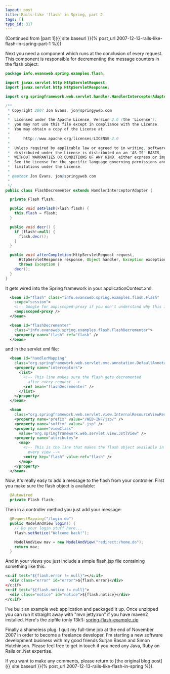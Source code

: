 ```yaml
---
layout: post
title: Rails-like 'flash' in Spring, part 2
tags: []
typo_id: 317
---
```


<style type="text/css">
@import url(/stylesheets/textmate/brilliance_black.css);
</style>

(Continued from [part 1]({{ site.baseurl }}{% post_url 2007-12-13-rails-like-flash-in-spring-part-1 %}))

Next you need a component which runs at the conclusion of every request. This component is responsible for decrementing the message counters in the flash object:

```java
package info.evansweb.spring.examples.flash;

import javax.servlet.http.HttpServletRequest;
import javax.servlet.http.HttpServletResponse;

import org.springframework.web.servlet.handler.HandlerInterceptorAdapter;

/**
 * Copyright 2007 Jon Evans, jon@springyweb.com
 *
 *  Licensed under the Apache License, Version 2.0 (the "License");
 *  you may not use this file except in compliance with the License.
 *  You may obtain a copy of the License at
 *
 *      http://www.apache.org/licenses/LICENSE-2.0
 *
 *  Unless required by applicable law or agreed to in writing, software
 *  distributed under the License is distributed on an "AS IS" BASIS,
 *  WITHOUT WARRANTIES OR CONDITIONS OF ANY KIND, either express or implied.
 *  See the License for the specific language governing permissions and
 *  limitations under the License.
 * 
 * @author Jon Evans, jon@springyweb.com
 *
 */
public class FlashDecrementer extends HandlerInterceptorAdapter {

  private Flash flash;

  public void setFlash(Flash flash) {
    this.flash = flash;
  }

  public void decr() {
    if (flash!=null) {
      flash.decr();
    }
  }

  public void afterCompletion(HttpServletRequest request,
      HttpServletResponse response, Object handler, Exception exception)
      throws Exception {
    decr();
  }
}
```

It gets wired into the Spring framework in your applicationContext.xml:

```xml
  <bean id="flash" class="info.evansweb.spring.examples.flash.Flash"
    scope="session">
    <!-- Google for aop:scoped-proxy if you don't understand why this is here  -->
    <aop:scoped-proxy />
  </bean>

  <bean id="flashDecrementer"
    class="info.evansweb.spring.examples.flash.FlashDecrementer">
    <property name="flash" ref="flash" />
  </bean>
```

and in the servlet xml file:

```xml
  <bean id="handlerMapping"
    class="org.springframework.web.servlet.mvc.annotation.DefaultAnnotationHandlerMapping">
    <property name="interceptors">
      <list>
        <!-- This line makes sure the flash gets decremented
          after every request -->
        <ref bean="flashDecrementer" />
      </list>
    </property>
  </bean>

  <bean
    class="org.springframework.web.servlet.view.InternalResourceViewResolver">
    <property name="prefix" value="/WEB-INF/jsp/" />
    <property name="suffix" value=".jsp" />
    <property name="viewClass"
      value="org.springframework.web.servlet.view.JstlView" />
    <property name="attributes">
      <map>
        <!-- This is the line that makes the flash object available in
          every view -->
        <entry key="flash" value-ref="flash" />
      </map>
    </property>
  </bean>
```

Now, it's really easy to add a message to the flash from your controller. First you make sure the flash object is available:

```java
  @Autowired
  private Flash flash;
```

Then in a controller method you just add your message:

```java
  @RequestMapping("/login.do")
  public ModelAndView login() {
    // Do your login stuff here...
    flash.setNotice("Welcome back!");

    ModelAndView mav = new ModelAndView("redirect:/home.do");
    return mav;
  }
```

And in your views you just include a simple flash.jsp file containing something like this:

```xml
<c:if test="${flash.error != null}"></c:if>
  <div class="error" id="error">${flash.error}</div>
</c:if>
<c:if test="${flash.notice != null}">
  <div class="notice" id="notice">${flash.notice}</div>
</c:if>
```

I've built an example web application and packaged it up. Once unzipped you can run it straight away with "mvn jetty:run" if you have maven2 installed. Here's the zipfile (only 13k!):
<a href="{{ site.baseurl }}/files/spring-flash-example.zip" title="spring-flash-example.zip">spring-flash-example.zip</a>

Finally a shameless plug. I quit my full-time job at the end of November 2007 in order to become a freelance developer. I'm starting a new software development business with my good friends Surjan Basan and Simon Hutchinson. Please feel free to get in touch if you need any Java, Ruby on Rails or .Net expertise.

If you want to make any comments, please return to [the original blog post]({{ site.baseurl }}{% post_url 2007-12-13-rails-like-flash-in-spring %}).